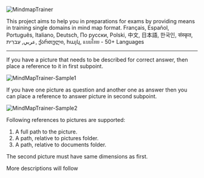 ![MindmapTrainer](https://github.com/user-attachments/assets/fbbffd7a-353c-48f2-84fa-bc6d8ae706d6)

This project aims to help you in preparations for exams by providing means in training single domains in mind map format. 
Français, Español, Português, Italiano, Deutsch, По русски, Polski, 中文, 日本語, 한국인, संस्कृत, عربي, עִברִית, ქართული, հայկ, แบบไทย - 50+ Languages 

<hr/>

If you have a picture that needs to be described for correct answer, then place a reference to it in first subpoint.

![MindMapTrainer-Sample1](https://github.com/user-attachments/assets/5d21d45b-519a-43fa-a92c-1a453f88ea71)


If you have one picture as question and another one as answer then you can place a reference to answer picture in second subpoint.

![MindMapTrainer-Sample2](https://github.com/user-attachments/assets/4cd989c6-ad2c-40f6-83c0-5163e850aa3c)

Following references to pictures are supported: 
1. A full path to the picture.
2. A path, relative to pictures folder.
3. A path, relative to documents folder.

The second picture must have same dimensions as first.

More descriptions will follow
